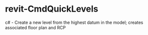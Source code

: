 # revit-CmdQuickLevels
c# - Create a new level from the highest datum in the model; creates associated floor plan and RCP
